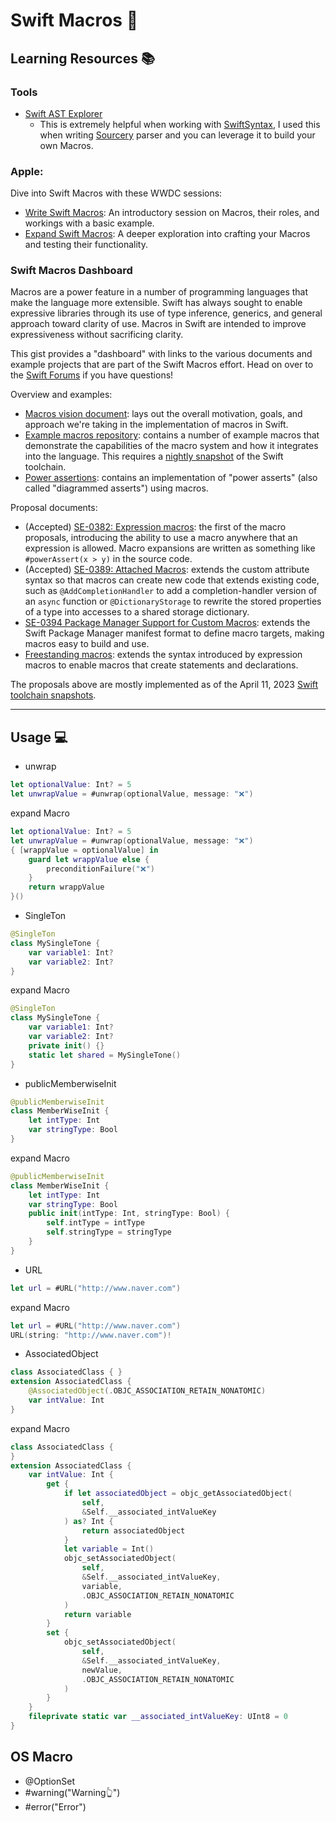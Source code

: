 # Swift Macros :rocket:

## Learning Resources :books:

### **Tools**
- [Swift AST Explorer](https://swift-ast-explorer.com/)
  - This is extremely helpful when working with [SwiftSyntax](https://github.com/apple/swift-syntax), I used this when writing [Sourcery](https://github.com/krzysztofzablocki/Sourcery) parser and you can leverage it to build your own Macros. 

### **Apple:**

Dive into Swift Macros with these WWDC sessions:

- [Write Swift Macros](https://developer.apple.com/videos/play/wwdc2023-10166): An introductory session on Macros, their roles, and workings with a basic example.
- [Expand Swift Macros](https://developer.apple.com/videos/play/wwdc2023-10167): A deeper exploration into crafting your Macros and testing their functionality.

### Swift Macros Dashboard

Macros are a power feature in a number of programming languages that make the language more extensible. Swift has always sought to enable expressive libraries through its use of type inference, generics, and general approach toward clarity of use. Macros in Swift are intended to improve expressiveness without sacrificing clarity.

This gist provides a "dashboard" with links to the various documents and example projects that are part of the Swift Macros effort. Head on over to the [Swift Forums](https://forums.swift.org) if you have questions!

Overview and examples:
* [Macros vision document](https://github.com/apple/swift-evolution/blob/main/visions/macros.md): lays out the overall motivation, goals, and approach we're taking in the implementation of macros in Swift.
* [Example macros repository](https://github.com/DougGregor/swift-macro-examples): contains a number of example macros that demonstrate the capabilities of the macro system and how it integrates into the language. This requires a [nightly snapshot](https://www.swift.org/download/#snapshots) of the Swift toolchain.
* [Power assertions](https://github.com/kishikawakatsumi/swift-power-assert): contains an implementation of "power asserts" (also called "diagrammed asserts") using macros.

Proposal documents:
* (Accepted) [SE-0382: Expression macros](https://github.com/DougGregor/swift-evolution/blob/se-0382-expression-macros-updates/proposals/0382-expression-macros.md): the first of the macro proposals, introducing the ability to use a macro anywhere that an expression is allowed. Macro expansions are written as something like `#powerAssert(x > y)` in the source code.
* (Accepted) [SE-0389: Attached Macros](https://github.com/apple/swift-evolution/blob/main/proposals/0389-attached-macros.md): extends the custom attribute syntax so that macros can create new code that extends existing code, such as `@AddCompletionHandler` to add a completion-handler version of an `async` function or `@DictionaryStorage` to rewrite the stored properties of a type into accesses to a shared storage dictionary.
* [SE-0394 Package Manager Support for Custom Macros](https://github.com/apple/swift-evolution/blob/main/proposals/0394-swiftpm-expression-macros.md): extends the Swift Package Manager manifest format to define macro targets, making macros easy to build and use.
* [Freestanding macros](https://github.com/DougGregor/swift-evolution/blob/freestanding-macros/proposals/nnnn-freestanding-macros.md): extends the syntax introduced by expression macros to enable macros that create statements and declarations. 

The proposals above are mostly implemented as of the April 11, 2023 [Swift toolchain snapshots](https://www.swift.org/download/#snapshots).

---

## Usage :computer:
* unwrap 
```swift
let optionalValue: Int? = 5
let unwrapValue = #unwrap(optionalValue, message: "❌")
```
expand Macro
```swift
let optionalValue: Int? = 5
let unwrapValue = #unwrap(optionalValue, message: "❌")
{ [wrappValue = optionalValue] in
    guard let wrappValue else {
        preconditionFailure("❌")
    }
    return wrappValue
}()
```
* SingleTon
```swift
@SingleTon
class MySingleTone {
    var variable1: Int?
    var variable2: Int?
}
```
expand Macro
```swift
@SingleTon
class MySingleTone {
    var variable1: Int?
    var variable2: Int?
    private init() {}
    static let shared = MySingleTone()
}
```

* publicMemberwiseInit
```swift
@publicMemberwiseInit
class MemberWiseInit {
    let intType: Int
    var stringType: Bool
}
```
expand Macro
```swift
@publicMemberwiseInit
class MemberWiseInit {
    let intType: Int
    var stringType: Bool
    public init(intType: Int, stringType: Bool) {
        self.intType = intType
        self.stringType = stringType
    }
}
```

* URL
```swift
let url = #URL("http://www.naver.com")
```
expand Macro
```swift
let url = #URL("http://www.naver.com")
URL(string: "http://www.naver.com")!
```

* AssociatedObject
```swift
class AssociatedClass { }
extension AssociatedClass {
    @AssociatedObject(.OBJC_ASSOCIATION_RETAIN_NONATOMIC)
    var intValue: Int
}
```
expand Macro
```swift
class AssociatedClass {
}
extension AssociatedClass {
    var intValue: Int {
        get {
            if let associatedObject = objc_getAssociatedObject(
                self,
                &Self.__associated_intValueKey
            ) as? Int {
                return associatedObject
            }
            let variable = Int()
            objc_setAssociatedObject(
                self,
                &Self.__associated_intValueKey,
                variable,
                .OBJC_ASSOCIATION_RETAIN_NONATOMIC
            )
            return variable
        }
        set {
            objc_setAssociatedObject(
                self,
                &Self.__associated_intValueKey,
                newValue,
                .OBJC_ASSOCIATION_RETAIN_NONATOMIC
            )
        }
    }
    fileprivate static var __associated_intValueKey: UInt8 = 0
}
```

## OS Macro
* @OptionSet<UInt>
* #warning("Warning👆")
* #error("Error")
